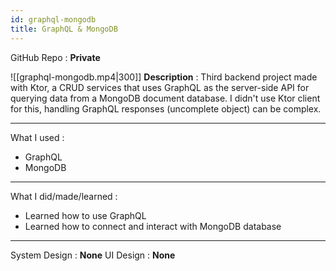 ```yaml
---
id: graphql-mongodb
title: GraphQL & MongoDB
---
```

GitHub Repo : **Private**

![[graphql-mongodb.mp4|300]]
**Description** : Third backend project made with Ktor, a CRUD services that uses GraphQL as the server-side API for querying data from a MongoDB document database. I didn't use Ktor client for this, handling GraphQL responses (uncomplete object) can be complex.

---
What I used :
- GraphQL
- MongoDB
---
What I did/made/learned :
- Learned how to use GraphQL
- Learned how to connect and interact with MongoDB database
---
System Design : **None**
UI Design : **None**
